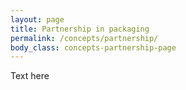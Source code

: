 ```yaml
---
layout: page
title: Partnership in packaging
permalink: /concepts/partnership/
body_class: concepts-partnership-page
---
```


Text here
